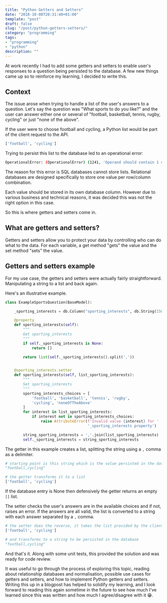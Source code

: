 ```yaml
---
title: "Python Getters and Setters"
date: "2018-10-08T20:31:40+01:00"
template: "post"
draft: false
slug: "/post/python-getters-setters/"
category: "programming"
tags:
- "programming"
- "python"
description: ""
---
```

At work recently I had to add some getters and setters to enable user's responses to a question being persisted to the database. A few new things came up so to reinforce my learning, I decided to write this.

## Context

The issue arose when trying to handle a list of the user's answers to a question. Let's say the question was "What sports to do you like?" and the user can answer either one or several of "football, basketball, tennis, rugby, cycling" or just "none of the above".

If the user were to choose football and cycling, a Python list would be part of the client request to the  API.

```python
['football', 'cycling']
```

Trying to persist this list to the database led to an operational error:

```sh
OperationalError: (OperationalError) (1241, 'Operand should contain 1 column(s)')
```

The reason for this error is SQL databases cannot store lists. Relational databases are designed specifically to store one value per row/column combination.

Each value should be stored in its own database column. However due to various business and technical reasons, it was decided this was not the right option in this case.

So this is where getters and setters come in.

## What are getters and setters?

Getters and setters allow you to protect your data by controlling who can do what to the data. For each variable, a get method "gets" the value and the set method "sets" the value.

## Getters and setters example

For my use case, the getters and setters were actually fairly straightforward. Manipulating a string to a  list and back again.

Here's an illustrative example.

```python
class ExampleSportsQuestion(BaseModel):

    _sporting_interests = db.Column("sporting_interests", db.String(150))

    @property
    def sporting_interests(self):
        """
        Get sporting_interests
        """
        if self._sporting_interests is None:
            return []

        return list(self._sporting_interests().split(','))


    @sporting_interests.setter
    def sporting_interests(self, list_sporting_interests):
        """
        Set sporting_interests
        """
        sporting_interests_choices = [
            'football', 'basketball', 'tennis', 'rugby',
            'cycling', 'noneOfTheAbove'
        ]
        for interest in list_sporting_interests:
            if interest not in sporting_interests_choices:
                raise AttributeError(f'Invalid value {interest} for '
                                     '_sporting_interests property')

        string_sporting_interests = ','.join(list_sporting_interests)
        self._sporting_interests = string_sporting_interests
```

The getter in this example creates a list, splitting the string using a `,` comma as a delimiter.

```python
# starting point is this string which is the value persisted in the database column
"football,cycling"

# the getter transforms it to a list
['football', 'cycling']
```

If the database entry is None then defensively the getter returns an empty `[]` list.

The setter checks the user's answers are in the available choices and if not, raises an error. If the answers are all valid, the list is converted to a string with each answer separated by a `,` comma.

```python
# the setter does the reverse, it takes the list provided by the client
['football', 'cycling']

# and transforms to a string to be persisted in the database
"football,cycling"
```

And that's it. Along with some unit tests, this provided the solution and was ready for code review.

It was useful to go through the process of exploring this topic, reading about relationship databases and normalisation, possible use cases for getters and setters, and how to implement Python getters and setters. Writing this up in a blogpost has helped to solidify my learning, and I look forward to reading this again sometime in the future to see how much I've learned since this was written and how much I agree/disagree with it 😁.
